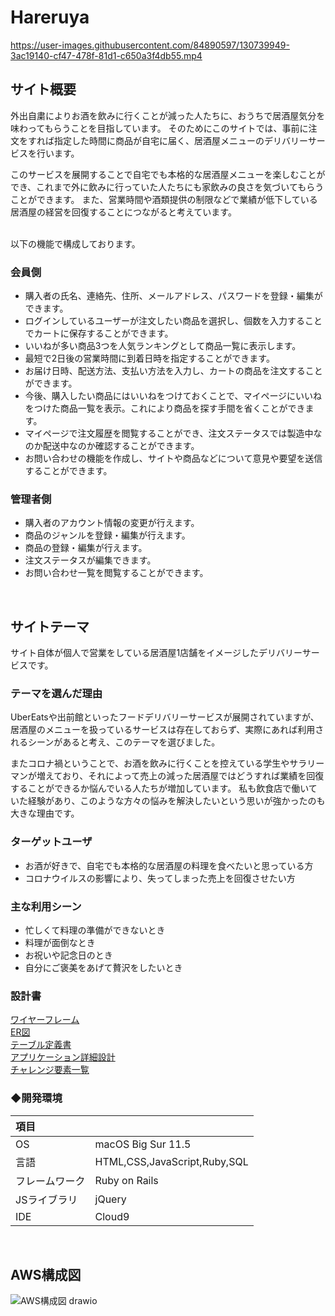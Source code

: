 # Hareruya
https://user-images.githubusercontent.com/84890597/130739949-3ac19140-cf47-478f-81d1-c650a3f4db55.mp4

## サイト概要
外出自粛によりお酒を飲みに行くことが減った人たちに、おうちで居酒屋気分を味わってもらうことを目指しています。
そのためにこのサイトでは、事前に注文をすれば指定した時間に商品が自宅に届く、居酒屋メニューのデリバリーサービスを行います。

このサービスを展開することで自宅でも本格的な居酒屋メニューを楽しむことができ、これまで外に飲みに行っていた人たちにも家飲みの良さを気づいてもらうことができます。
また、営業時間や酒類提供の制限などで業績が低下している居酒屋の経営を回復することにつながると考えています。

<br>
以下の機能で構成しております。

### 会員側
- 購入者の氏名、連絡先、住所、メールアドレス、パスワードを登録・編集ができます。
- ログインしているユーザーが注文したい商品を選択し、個数を入力することでカートに保存することができます。
- いいねが多い商品3つを人気ランキングとして商品一覧に表示します。
- 最短で2日後の営業時間に到着日時を指定することができます。
- お届け日時、配送方法、支払い方法を入力し、カートの商品を注文することができます。
- 今後、購入したい商品にはいいねをつけておくことで、マイページにいいねをつけた商品一覧を表示。これにより商品を探す手間を省くことができます。
- マイページで注文履歴を閲覧することができ、注文ステータスでは製造中なのか配送中なのか確認することができます。
- お問い合わせの機能を作成し、サイトや商品などについて意見や要望を送信することができます。

### 管理者側
- 購入者のアカウント情報の変更が行えます。
- 商品のジャンルを登録・編集が行えます。
- 商品の登録・編集が行えます。
- 注文ステータスが編集できます。
- お問い合わせ一覧を閲覧することができます。
<br>

## サイトテーマ
サイト自体が個人で営業をしている居酒屋1店舗をイメージしたデリバリーサービスです。

### テーマを選んだ理由
UberEatsや出前館といったフードデリバリーサービスが展開されていますが、居酒屋のメニューを扱っているサービスは存在しておらず、実際にあれば利用されるシーンがあると考え、このテーマを選びました。

またコロナ禍ということで、お酒を飲みに行くことを控えている学生やサラリーマンが増えており、それによって売上の減った居酒屋ではどうすれば業績を回復することができるか悩んでいる人たちが増加しています。
私も飲食店で働いていた経験があり、このような方々の悩みを解決したいという思いが強かったのも大きな理由です。

### ターゲットユーザ
- お酒が好きで、自宅でも本格的な居酒屋の料理を食べたいと思っている方
- コロナウイルスの影響により、失ってしまった売上を回復させたい方

### 主な利用シーン
- 忙しくて料理の準備ができないとき
- 料理が面倒なとき
- お祝いや記念日のとき
- 自分にご褒美をあげて贅沢をしたいとき

### 設計書
[ワイヤーフレーム](https://docs.google.com/presentation/d/1Gvn5-ZnUTLuJlWgZqYFzcUOv1DL5NmNw-mjoNT-0o_E/edit?usp=sharing)  
[ER図](https://drive.google.com/file/d/1DdbdoihDOD-hE3Lhl9oQyQeXz1fI6WQj/view?usp=sharing)  
[テーブル定義書](https://docs.google.com/spreadsheets/d/1wJoCL5v5NUy8w8-taOCsEPqTVeD1AjoR_d6w4cLEPoI/edit?usp=sharing)  
[アプリケーション詳細設計](https://docs.google.com/spreadsheets/d/1jjsu9M9bQTVGUdmGr63Vau1-EkBs0RHfVih42VboHCU/edit?usp=sharing)  
[チャレンジ要素一覧](https://docs.google.com/spreadsheets/d/1qQZAS1NnTR8KiMhutV0pwhXXS91J_YSqai3LQWOSmek/edit#gid=0)

### ◆開発環境
|項目| |
|:----|:----|
|OS|macOS Big Sur 11.5|
|言語|HTML,CSS,JavaScript,Ruby,SQL|
|フレームワーク|Ruby on Rails|
|JSライブラリ|jQuery|
|IDE|Cloud9||
<br>

## AWS構成図
![AWS構成図 drawio](https://user-images.githubusercontent.com/84890597/133010562-6c638f9b-e22b-48d8-9b9d-5c09ffe3b754.png)
